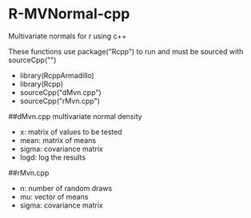 # R-MVNormal-cpp
Multivariate normals for r using c++

These functions use package("Rcpp") to run and must be sourced with sourceCpp("")
*    library(RcppArmadillo)
*    library(Rcpp)
*    sourceCpp("dMvn.cpp")
*    sourceCpp("rMvn.cpp")

##dMvn.cpp
multivariate normal density  
*    x: matrix of values to be tested 
*    mean: matrix of means  
*    sigma: covariance matrix 
*    logd: log the results

##rMvn.cpp
*   n: number of random draws 
*   mu: vector of means
*   sigma: covariance matrix
